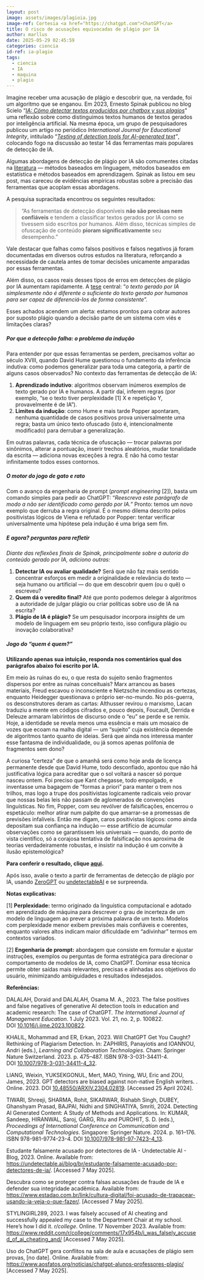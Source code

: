 ```yaml
---
layout: post
image: assets/images/plagioia.jpg
image-ref: Cortesia <a href="https://chatgpt.com">ChatGPT</a>
title: O risco de acusações equivocadas de plágio por IA
author: marllus
date: 2025-05-29 02:45:59
categories: ciencia
id-ref: ia-plagio
tags:
  - ciencia
  - IA
  - maquina
  - plagio
---
```

Imagine receber uma acusação de plágio e descobrir que, na verdade, foi um algoritmo que se enganou. Em 2023, Ernesto Spinak publicou no blog Scielo “*[IA: Cómo detectar textos producidos por chatbox y sus plagios](https://blog.scielo.org/es/2023/11/17/ia-como-detectar-textos-producidos-por-chatbox-y-sus-plagios/)*”[](#sdendnote1sym) uma reflexão sobre como distinguimos textos humanos de textos gerados por inteligência artificial. Na mesma época, um grupo de pesquisadores publicou um artigo no periódico *International Journal for Educational Integrity*, intitulado “*[Testing of detection tools for AI-generated text](https://edintegrity.biomedcentral.com/articles/10.1007/s40979-023-00146-z)”*, colocando fogo na discussão ao testar 14 das ferramentas mais populares de detecção de IA.

Algumas abordagens de detecção de plágio por IA são comumentes citadas na [literatura](https://link.springer.com/chapter/10.1007/978-981-97-7423-4_13) — métodos baseados em linguagem, métodos baseados em estatística e métodos baseados em aprendizagem[](#sdendnote2sym). Spinak as listou em seu post, mas careceu de evidências empíricas robustas sobre a precisão das ferramentas que acoplam essas abordagens.

A pesquisa supracitada encontrou os seguintes resultados:

> “As ferramentas de detecção disponíveis **não são precisas nem confiáveis** e tendem a classificar textos gerados por IA como se tivessem sido escritos por humanos. Além disso, técnicas simples de ofuscação de conteúdo **pioram significativamente** seu desempenho.”[](#sdendnote3sym)

Vale destacar que falhas como falsos positivos e falsos negativos já foram documentadas em diversos outros estudos na literatura, reforçando a necessidade de cautela antes de tomar decisões unicamente amparadas por essas ferramentas.

Além disso, os casos reais desses tipos de erros em detecções de plágio por IA aumentam rapidamente. A [tese](https://www.mozillafoundation.org/pt-BR/blog/who-wrote-that-evaluating-tools-to-detect-ai-generated-text/) central: “*o texto gerado por IA simplesmente não é diferente o suficiente do texto gerado por humanos para ser capaz de diferenciá-los de forma consistente”*[](#sdendnote4sym)*.*

Esses achados acendem um alerta: estamos prontos para cobrar autores por suposto plágio quando a decisão parte de um sistema com viés e limitações claras?

##### **Por que a detecção falha: o problema da indução**

Para entender por que essas ferramentas se perdem, precisamos voltar ao século XVIII, quando David Hume questionou o fundamento da inferência indutiva: como podemos generalizar para toda uma categoria, a partir de alguns casos observados? No contexto das ferramentas de detecção de IA:

1. **Aprendizado indutivo**: algoritmos observam inúmeros exemplos de texto gerado por IA e humanos. A partir daí, inferem regras (por exemplo, “se o texto tiver perplexidade \[1][](#sdendnote5sym) X e repetição Y, provavelmente é de IA”).
2. **Limites da indução**: como Hume e mais tarde Popper apontaram, nenhuma quantidade de casos positivos prova universalmente uma regra; basta um único texto ofuscado (isto é, intencionalmente modificado) para derrubar a generalização.

Em outras palavras, cada técnica de ofuscação — trocar palavras por sinônimos, alterar a pontuação, inserir trechos aleatórios, mudar tonalidade da escrita — adiciona novas exceções à regra. E não há como testar infinitamente todos esses contornos.

##### **O motor do jogo de gato e rato**

Com o avanço da engenharia de prompt (*prompt engineering*[](#sdendnote6sym) \[2]), basta um comando simples para pedir ao ChatGPT: “*Reescreva este parágrafo de modo a não ser identificado como gerado por IA.”* Pronto: temos um novo exemplo que derruba a regra original. É o mesmo dilema descrito pelos positivistas lógicos de Viena e refutado por Popper: tentar verificar universalmente uma hipótese pela indução é uma briga sem fim.

##### **E agora? perguntas para refletir**

*Diante das reflexões finais de Spinak, principalmente sobre a autoria do conteúdo gerado por IA, adiciono outras:*

1. **Detectar IA ou avaliar qualidade?** Será que não faz mais sentido concentrar esforços em medir a originalidade e relevância do texto — seja humano ou artificial — do que em descobrir quem (ou o quê) o escreveu?
2. **Quem dá o veredito final?** Até que ponto podemos delegar à algoritmos a autoridade de julgar plágio ou criar políticas sobre uso de IA na escrita?
3. **Plágio de IA é plágio?** Se um pesquisador incorpora *insights* de um modelo de linguagem em seu próprio texto, isso configura plágio ou inovação colaborativa?

##### **Jogo do “quem é quem?”**

**Utilizando apenas sua intuição, responda nos comentários qual dos parágrafos abaixo foi escrito por IA.**

Em meio às ruínas do eu, o que resta do sujeito senão fragmentos dispersos por entre as ruínas conceituais? Marx arrancou as bases materiais, Freud escavou o inconsciente e Nietzsche incendiou as certezas, enquanto Heidegger questionava o próprio ser-no-mundo. No pós-guerra, os desconstrutores deram as cartas: Althusser revirou o marxismo, Lacan traduziu a mente em códigos cifrados e, pouco depois, Foucault, Derrida e Deleuze armaram labirintos de discurso onde o “eu” se perde e se remix. Hoje, a identidade se revela menos uma essência e mais um mosaico de vozes que ecoam na malha digital — um “sujeito” cuja existência depende de algoritmos tanto quanto de ideias. Será que ainda nos interessa manter esse fantasma de individualidade, ou já somos apenas polifonia de fragmentos sem dono?

A curiosa “certeza” de que o amanhã será como hoje anda de licença permanente desde que David Hume, todo desconfiado, apontou que não há justificativa lógica para acreditar que o sol voltará a nascer só porque nasceu ontem. Foi preciso que Kant chegasse, todo empolgado, e inventasse uma bagagem de “formas a priori” para manter o trem nos trilhos, mas logo a trupe dos positivistas logicamente radicais veio provar que nossas belas leis não passam de aglomerados de convenções linguísticas. No fim, Popper, com seu revólver de falsificações, encerrou o espetáculo: melhor atirar num palpite do que amarrar-se a promessas de previsões infalíveis. Então me digam, caros positivistas lógicos: como ainda depositam sua confiança na indução — esse artifício de acumular observações como se garantissem leis universais — quando, do ponto de vista científico, só a corajosa tentativa de falsificação nos aproxima de teorias verdadeiramente robustas, e insistir na indução é um convite à ilusão epistemológica?

**Para conferir o resultado, clique [aqui](https://chatgpt.com/share/681b6493-2334-8011-b802-950697d89a50).**

Após isso, avalie o texto a partir de ferramentas de detecção de plágio por IA, usando [ZeroGPT](https://www.zerogpt.com/) ou [undetectableAI](https://undetectable.ai/) e se surpreenda.

**Notas explicativas:**

[](#sdendnote5anc)\[1] **Perplexidade:** termo originado da linguística computacional e adotado em aprendizado de máquina para descrever o grau de incerteza de um modelo de linguagem ao prever a próxima palavra de um texto. Modelos com perplexidade menor exibem previsões mais confiáveis e coerentes, enquanto valores altos indicam maior dificuldade em “adivinhar” termos em contextos variados.

[](#sdendnote6anc)\[2] **Engenharia de prompt:** abordagem que consiste em formular e ajustar instruções, exemplos ou perguntas de forma estratégica para direcionar o comportamento de modelos de IA, como ChatGPT. Dominar essa técnica permite obter saídas mais relevantes, precisas e alinhadas aos objetivos do usuário, minimizando ambiguidades e resultados indesejados.

**Referências:**

DALALAH, Doraid and DALALAH, Osama M. A., 2023. The false positives and false negatives of generative AI detection tools in education and academic research: The case of ChatGPT. *The International Journal of Management Education*. 1 July 2023. Vol. 21, no. 2, p. 100822. DOI [10.1016/j.ijme.2023.100822](https://doi.org/10.1016/j.ijme.2023.100822).

KHALIL, Mohammad and ER, Erkan, 2023. Will ChatGPT Get You Caught? Rethinking of Plagiarism Detection. In: ZAPHIRIS, Panayiotis and IOANNOU, Andri (eds.), *Learning and Collaboration Technologies*. Cham: Springer Nature Switzerland. 2023. p. 475–487. ISBN 978-3-031-34411-4. DOI [10.1007/978-3-031-34411-4_32](https://doi.org/10.1007/978-3-031-34411-4_32).

LIANG, Weixin, YUKSEKGONUL, Mert, MAO, Yining, WU, Eric and ZOU, James, 2023. GPT detectors are biased against non-native English writers. . Online. 2023. DOI [10.48550/ARXIV.2304.02819](https://doi.org/10.48550/ARXIV.2304.02819). \[Accessed 25 April 2024].

TIWARI, Shreeji, SHARMA, Rohit, SIKARWAR, Rishabh Singh, DUBEY, Ghanshyam Prasad, BAJPAI, Nidhi and SINGHATIYA, Smriti, 2024. Detecting AI Generated Content: A Study of Methods and Applications. In: KUMAR, Sandeep, HIRANWAL, Saroj, GARG, Ritu and PUROHIT, S. D. (eds.), *Proceedings of International Conference on Communication and Computational Technologies*. Singapore: Springer Nature. 2024. p. 161–176. ISBN 978-981-9774-23-4. DOI [10.1007/978-981-97-7423-4_13](https://doi.org/10.1007/978-981-97-7423-4_13).

Estudante falsamente acusado por detectores de IA - Undetectable AI - Blog, 2023. Online. Available from: <https://undetectable.ai/blog/br/estudante-falsamente-acusado-por-detectores-de-ia/>. \[Accessed 7 May 2025].

Descubra como se proteger contra falsas acusações de fraude de IA e defender sua integridade acadêmica. Available from: <https://www.estadao.com.br/link/cultura-digital/foi-acusado-de-trapacear-usando-ia-veja-o-que-fazer/>. \[Accessed 7 May 2025].

STYLINGIRL289, 2023. I was falsely accused of AI cheating and successfully appealed my case to the Department Chair at my school. Here’s how I did it. *r/college*. Online. 17 November 2023. Available from: <https://www.reddit.com/r/college/comments/17x954b/i_was_falsely_accused_of_ai_cheating_and/> \[Accessed 7 May 2025].

Uso do ChatGPT gera conflitos na sala de aula e acusações de plágio sem provas, \[no date]. Online. Available from: <https://www.aosfatos.org/noticias/chatgpt-alunos-professores-plagio/> \[Accessed 7 May 2025].